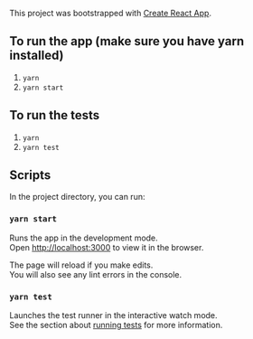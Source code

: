 This project was bootstrapped with [Create React App](https://github.com/facebook/create-react-app).
## To run the app (make sure you have yarn installed)
1. `yarn`
1. `yarn start`

## To run the tests
1. `yarn`
1. `yarn test`


## Scripts

In the project directory, you can run:

### `yarn start`

Runs the app in the development mode.<br>
Open [http://localhost:3000](http://localhost:3000) to view it in the browser.

The page will reload if you make edits.<br>
You will also see any lint errors in the console.

### `yarn test`

Launches the test runner in the interactive watch mode.<br>
See the section about [running tests](https://facebook.github.io/create-react-app/docs/running-tests) for more information.

